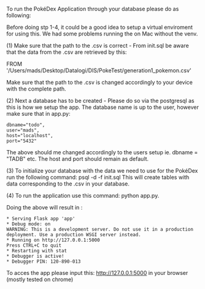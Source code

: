 To run the PokéDex Application through your database please do as following:



Before doing stp 1-4, it could be a good idea to setup a virtual enviroment for using this.
We had some problems running the on Mac without the venv.

(1)
Make sure that the path to the .csv is correct - From init.sql be aware that the data from the .csv
are retrieved by this:

FROM '/Users/mads/Desktop/Datalogi/DIS/PokeTest/generation1_pokemon.csv'

Make sure that the path to the .csv is changed accordingly to your device with the complete path.

(2)
Next a database has to be created - Please do so via the postgresql as this is how we setup the app.
The database name is up to the user, however make sure that in app.py:

    dbname="todo",
    user="mads",           
    host="localhost",
    port="5432"

The above should me changed accordingly to the users setup ie. dbname = "TADB" etc. The host and port should 
remain as default.

(3)
To initialize your database with the data we need to use for the PokéDex run the following command:
psql -d <YOUR DB NAME> -f init.sql 
This will create tables with data corresponding to the .csv in your database.

(4)
To run the application use this command: python app.py.

Doing the above will result in : 

    * Serving Flask app 'app'
    * Debug mode: on
    WARNING: This is a development server. Do not use it in a production deployment. Use a production WSGI server instead.
    * Running on http://127.0.0.1:5000
    Press CTRL+C to quit
    * Restarting with stat
    * Debugger is active!
    * Debugger PIN: 120-890-013

To acces the app please input this: http://127.0.0.1:5000 in your browser (mostly tested on chrome)
